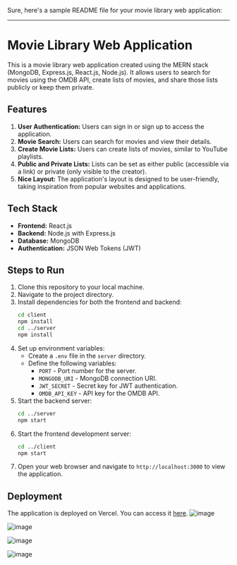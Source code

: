 Sure, here's a sample README file for your movie library web application:

---

# Movie Library Web Application

This is a movie library web application created using the MERN stack (MongoDB, Express.js, React.js, Node.js). It allows users to search for movies using the OMDB API, create lists of movies, and share those lists publicly or keep them private.

## Features

1. **User Authentication:** Users can sign in or sign up to access the application.
2. **Movie Search:** Users can search for movies and view their details.
3. **Create Movie Lists:** Users can create lists of movies, similar to YouTube playlists.
4. **Public and Private Lists:** Lists can be set as either public (accessible via a link) or private (only visible to the creator).
5. **Nice Layout:** The application's layout is designed to be user-friendly, taking inspiration from popular websites and applications.

## Tech Stack

- **Frontend:** React.js
- **Backend:** Node.js with Express.js
- **Database:** MongoDB
- **Authentication:** JSON Web Tokens (JWT)

## Steps to Run

1. Clone this repository to your local machine.
2. Navigate to the project directory.
3. Install dependencies for both the frontend and backend:
   ```bash
   cd client
   npm install
   cd ../server
   npm install
   ```
4. Set up environment variables:
   - Create a `.env` file in the `server` directory.
   - Define the following variables:
     - `PORT` - Port number for the server.
     - `MONGODB_URI` - MongoDB connection URI.
     - `JWT_SECRET` - Secret key for JWT authentication.
     - `OMDB_API_KEY` - API key for the OMDB API.
5. Start the backend server:
   ```bash
   cd ../server
   npm start
   ```
6. Start the frontend development server:
   ```bash
   cd ../client
   npm start
   ```
7. Open your web browser and navigate to `http://localhost:3000` to view the application.

## Deployment

The application is deployed on Vercel. You can access it [here](https://moviespoint.vercel.app/).
![image](https://github.com/vikashchand/moviespoint/assets/72156896/25c16b96-140e-46fc-817a-a34f16d9e250)

![image](https://github.com/vikashchand/moviespoint/assets/72156896/37b1565d-7b4f-4c4d-b72e-6d04014596be)

![image](https://github.com/vikashchand/moviespoint/assets/72156896/de3f995c-07b2-4521-91f1-a86963ce5b75)

![image](https://github.com/vikashchand/moviespoint/assets/72156896/6e856cc7-3ef7-4d19-ac8a-98fe9e1b834a)



